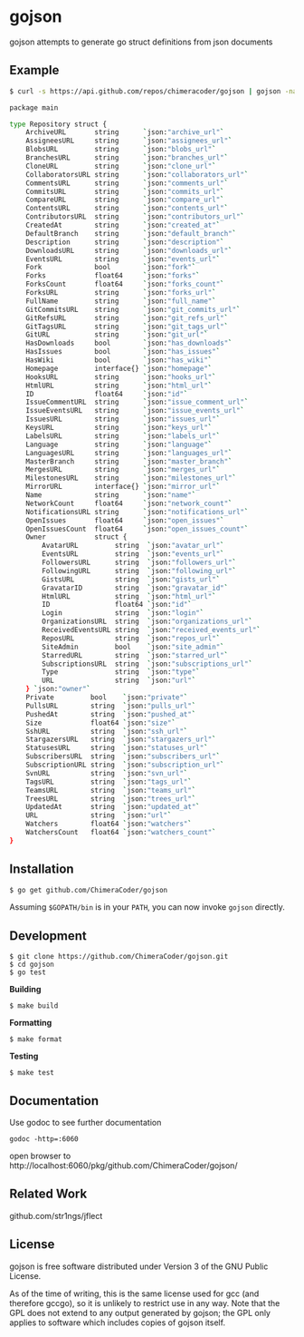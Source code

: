 gojson
======

gojson attempts to generate go struct definitions from json documents


Example
----------

```sh
$ curl -s https://api.github.com/repos/chimeracoder/gojson | gojson -name=Repository

package main

type Repository struct {
	ArchiveURL       string      `json:"archive_url"`
	AssigneesURL     string      `json:"assignees_url"`
	BlobsURL         string      `json:"blobs_url"`
	BranchesURL      string      `json:"branches_url"`
	CloneURL         string      `json:"clone_url"`
	CollaboratorsURL string      `json:"collaborators_url"`
	CommentsURL      string      `json:"comments_url"`
	CommitsURL       string      `json:"commits_url"`
	CompareURL       string      `json:"compare_url"`
	ContentsURL      string      `json:"contents_url"`
	ContributorsURL  string      `json:"contributors_url"`
	CreatedAt        string      `json:"created_at"`
	DefaultBranch    string      `json:"default_branch"`
	Description      string      `json:"description"`
	DownloadsURL     string      `json:"downloads_url"`
	EventsURL        string      `json:"events_url"`
	Fork             bool        `json:"fork"`
	Forks            float64     `json:"forks"`
	ForksCount       float64     `json:"forks_count"`
	ForksURL         string      `json:"forks_url"`
	FullName         string      `json:"full_name"`
	GitCommitsURL    string      `json:"git_commits_url"`
	GitRefsURL       string      `json:"git_refs_url"`
	GitTagsURL       string      `json:"git_tags_url"`
	GitURL           string      `json:"git_url"`
	HasDownloads     bool        `json:"has_downloads"`
	HasIssues        bool        `json:"has_issues"`
	HasWiki          bool        `json:"has_wiki"`
	Homepage         interface{} `json:"homepage"`
	HooksURL         string      `json:"hooks_url"`
	HtmlURL          string      `json:"html_url"`
	ID               float64     `json:"id"`
	IssueCommentURL  string      `json:"issue_comment_url"`
	IssueEventsURL   string      `json:"issue_events_url"`
	IssuesURL        string      `json:"issues_url"`
	KeysURL          string      `json:"keys_url"`
	LabelsURL        string      `json:"labels_url"`
	Language         string      `json:"language"`
	LanguagesURL     string      `json:"languages_url"`
	MasterBranch     string      `json:"master_branch"`
	MergesURL        string      `json:"merges_url"`
	MilestonesURL    string      `json:"milestones_url"`
	MirrorURL        interface{} `json:"mirror_url"`
	Name             string      `json:"name"`
	NetworkCount     float64     `json:"network_count"`
	NotificationsURL string      `json:"notifications_url"`
	OpenIssues       float64     `json:"open_issues"`
	OpenIssuesCount  float64     `json:"open_issues_count"`
	Owner            struct {
		AvatarURL         string  `json:"avatar_url"`
		EventsURL         string  `json:"events_url"`
		FollowersURL      string  `json:"followers_url"`
		FollowingURL      string  `json:"following_url"`
		GistsURL          string  `json:"gists_url"`
		GravatarID        string  `json:"gravatar_id"`
		HtmlURL           string  `json:"html_url"`
		ID                float64 `json:"id"`
		Login             string  `json:"login"`
		OrganizationsURL  string  `json:"organizations_url"`
		ReceivedEventsURL string  `json:"received_events_url"`
		ReposURL          string  `json:"repos_url"`
		SiteAdmin         bool    `json:"site_admin"`
		StarredURL        string  `json:"starred_url"`
		SubscriptionsURL  string  `json:"subscriptions_url"`
		Type              string  `json:"type"`
		URL               string  `json:"url"`
	} `json:"owner"`
	Private         bool    `json:"private"`
	PullsURL        string  `json:"pulls_url"`
	PushedAt        string  `json:"pushed_at"`
	Size            float64 `json:"size"`
	SshURL          string  `json:"ssh_url"`
	StargazersURL   string  `json:"stargazers_url"`
	StatusesURL     string  `json:"statuses_url"`
	SubscribersURL  string  `json:"subscribers_url"`
	SubscriptionURL string  `json:"subscription_url"`
	SvnURL          string  `json:"svn_url"`
	TagsURL         string  `json:"tags_url"`
	TeamsURL        string  `json:"teams_url"`
	TreesURL        string  `json:"trees_url"`
	UpdatedAt       string  `json:"updated_at"`
	URL             string  `json:"url"`
	Watchers        float64 `json:"watchers"`
	WatchersCount   float64 `json:"watchers_count"`
}
```

Installation
----------------

```sh
$ go get github.com/ChimeraCoder/gojson
```

Assuming `$GOPATH/bin` is in your `PATH`, you can now invoke `gojson` directly.

Development
-----------

```
$ git clone https://github.com/ChimeraCoder/gojson.git
$ cd gojson
$ go test
```

**Building**

```
$ make build
```

**Formatting**

```
$ make format
```

**Testing**

```
$ make test
```


Documentation
-----------
Use godoc to see further documentation

```
godoc -http=:6060
```

open browser to http://localhost:6060/pkg/github.com/ChimeraCoder/gojson/


Related Work
------------

github.com/str1ngs/jflect

License
----------

gojson is free software distributed under Version 3 of the GNU Public License.

As of the time of writing, this is the same license used for gcc (and therefore gccgo), so it is unlikely to restrict use in any way. Note that the GPL does not extend to any output generated by gojson; the GPL only applies to software which includes copies of gojson itself.
